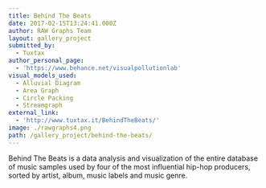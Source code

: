 ```yaml
---
title: Behind The Beats
date: 2017-02-15T13:24:41.000Z
author: RAW Graphs Team
layout: gallery_project
submitted_by:
  - Tuxtax
author_personal_page:
  - 'https://www.behance.net/visualpollutionlab'
visual_models_used:
  - Alluvial Diagram
  - Area Graph
  - Circle Packing
  - Streamgraph
external_link:
  - 'http://www.tuxtax.it/BehindTheBeats/'
image: ./rawgraphs4.png
path: /gallery_project/behind-the-beats/
---
```


  Behind The Beats is a data analysis and visualization of the entire database of music samples used by four of the most influential hip-hop producers, sorted by artist, album, music labels and music genre.
